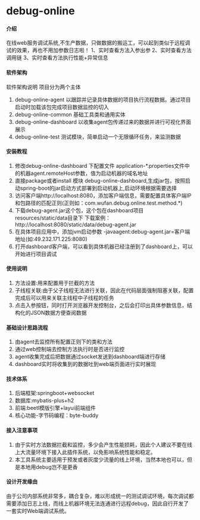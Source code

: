 # debug-online

#### 介绍
在线web服务调试系统,不生产数据，只做数据的搬运工，可以起到类似于远程调试的效果，再也不用加参数日志啦！
1、实时查看方法入参出参
2、实时查看方法调用链
3、实时查看方法执行性能+异常信息

#### 软件架构
软件架构说明
项目分为两个主体
1.  debug-online-agent
以跟踪并记录具体数据的项目执行流程数据。通过项目启动时加载该包完成项目数据监控的切入
2.  debug-online-common
基础工具类和通用实体
3.  debug-online-dashboard
以收集agent包传递过来的数据并进行可视化界面展示
4.  debug-online-test
测试模块，简单启动一个无限循环任务，来监测数据


#### 安装教程

1.  修改debug-online-dashboard 下配置文件 application-*.properties文件中的机器agent.remoteHost参数，值为启动机器的域名地址
2.  直接package或者install 模块 debug-online-dashboard,生成jar包，按照启动spring-boot的jar启动方式部署到启动机器上,启动环境根据需要选择
3.  访问客户端http://localhost:8080，添加客户端信息，需要配置具体客户端IP和包路径的匹配正则(正则如：com.wufan.debug.online.test.method.*)
4.  下载debug-agent.jar这个包，这个包在dashboard项目resources/static/data目录下
     下载案例：http://localhost:8080/static/data/debug-agent.jar
5.  在具体项目应用中，添加jvm启动参数 -javaagent:debug-agent.jar=客户端地址(如:49.232.171.225:8080)
6.  打开dashboard客户端，可以看到具体机器已经注册到了dashboard上，可以开始进行项目调试

#### 使用说明

1.  方法设置:用来配置用于拦截的方法
2.  子线程关联:由于父子线程无法进行关联，因此在代码层面强制阻塞关联，配置完成后可以用来关联主线程中子线程的任务
3.  点击入参按钮，同时打开浏览器开发控制台，之后会打印出具体参数信息，结构化的JSON数据方便查阅数据

#### 基础设计思路流程
1.  由agent去监控所有配置正则下的类和方法
2.  通过web控制端去控制方法执行时是否进行监控
3.  agent收集完成后把数据通过socket发送到dashboard端进行存储
4.  dashboard实时将收集到的数据吐到web端页面进行实时展现


#### 技术体系
1.  后端框架:springboot+websocket
2.  数据库:mybatis-plus+h2
2.  前端:beetl模版引擎+layui前端组件
3.  核心功能-字节码编程：byte-buddy

#### 接入注意事项
1.  由于实时方法数据拦截和监控，多少会产生性能损耗，因此个人建议不要在线上大流量环境下接入此插件系统，以免影响系统性能和稳定。
2.  本工具系统主要适用于预发或者灰度少流量的线上环境，当然本地也可以，但是本地用debug岂不是更香

#### 设计开发缘由

由于公司内部系统非常多，耦合复杂，难以形成统一的测试调试环境，每次调试都需要添加日志上线，而线上机器环境无法连通进行远程debug，因此自行开发了一套实时Web端调试系统。



